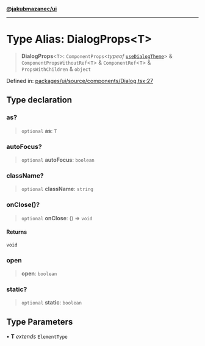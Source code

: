 [**@jakubmazanec/ui**](../README.md)

---

# Type Alias: DialogProps\<T\>

> **DialogProps**\<`T`\>: `ComponentProps`\<_typeof_
> [`useDialogTheme`](../functions/useDialogTheme.md)\> & `ComponentPropsWithoutRef`\<`T`\> &
> `ComponentRef`\<`T`\> & `PropsWithChildren` & `object`

Defined in:
[packages/ui/source/components/Dialog.tsx:27](https://github.com/jakubmazanec/tools/blob/412167e80a7675933e43d5220a19d05130301e2d/packages/ui/source/components/Dialog.tsx#L27)

## Type declaration

### as?

> `optional` **as**: `T`

### autoFocus?

> `optional` **autoFocus**: `boolean`

### className?

> `optional` **className**: `string`

### onClose()?

> `optional` **onClose**: () => `void`

#### Returns

`void`

### open

> **open**: `boolean`

### static?

> `optional` **static**: `boolean`

## Type Parameters

• **T** _extends_ `ElementType`
